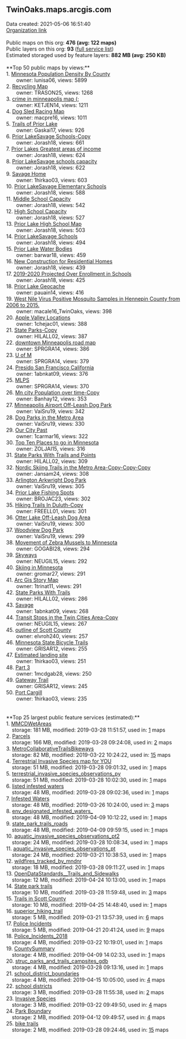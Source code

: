 <h2>TwinOaks.maps.arcgis.com</h2> Data created: 2021-05-06 16:51:40 <br /><a target='new' href='https://TwinOaks.maps.arcgis.com'>Organization link</a><br /><br />Public maps on this org: <b>476 (avg: 122 maps)</b><br />Public layers on this org: <b>93 </b>(<a target='new' href='https://services.arcgis.com/S9GJ2cOXjIAQ8ce6/ArcGIS/rest/services'>full service list</a>)<br />Estimated storaged used by feature layers: <b>882 MB (avg: 250 KB)</b><br /><br />**Top 50 public maps by views:**<br />  1. <a target='new' href='https://www.arcgis.com/home/item.html?id=8b4b227d31a54fe5b7fdeae8319da429'>Minnesota Population Density By County</a> <br />  &nbsp;&nbsp;&nbsp;&nbsp; &nbsp;&nbsp;owner: lunisa06, views: 5899<br />  2. <a target='new' href='https://www.arcgis.com/home/item.html?id=dbf6ac0155a744d18530038cfedc92cf'>Recycling Map</a> <br />  &nbsp;&nbsp;&nbsp;&nbsp; &nbsp;&nbsp;owner: TRASON25, views: 1268<br />  3. <a target='new' href='https://www.arcgis.com/home/item.html?id=fb4bebea921540fc9bf72d8c495f48a5'>crime in minneapolis map (;</a> <br />  &nbsp;&nbsp;&nbsp;&nbsp; &nbsp;&nbsp;owner: KETJEN14, views: 1211<br />  4. <a target='new' href='https://www.arcgis.com/home/item.html?id=829654183231431b9e6d9cf510ad8782'>Dog Sled Racing Map</a> <br />  &nbsp;&nbsp;&nbsp;&nbsp; &nbsp;&nbsp;owner: macpre16, views: 1011<br />  5. <a target='new' href='https://www.arcgis.com/home/item.html?id=8670028e29084f07bf1b7a591b8e0891'>Trails of Prior Lake</a> <br />  &nbsp;&nbsp;&nbsp;&nbsp; &nbsp;&nbsp;owner: Gaskai17, views: 926<br />  6. <a target='new' href='https://www.arcgis.com/home/item.html?id=b97528496d4a404dbfea174d99006ba2'>Prior LakeSavage Schools-Copy</a> <br />  &nbsp;&nbsp;&nbsp;&nbsp; &nbsp;&nbsp;owner: Jorash18, views: 661<br />  7. <a target='new' href='https://www.arcgis.com/home/item.html?id=e71e7e1a630849cda0cfd052270ecc36'>Prior Lakes Greatest areas of income</a> <br />  &nbsp;&nbsp;&nbsp;&nbsp; &nbsp;&nbsp;owner: Jorash18, views: 624<br />  8. <a target='new' href='https://www.arcgis.com/home/item.html?id=ffb5f5b15e5b4f359b0c94e2f16f8b2d'>Prior LakeSavage schools capacity</a> <br />  &nbsp;&nbsp;&nbsp;&nbsp; &nbsp;&nbsp;owner: Jorash18, views: 622<br />  9. <a target='new' href='https://www.arcgis.com/home/item.html?id=d4961b6b3aea4ab9a3876b899ac56be0'>Savage Home</a> <br />  &nbsp;&nbsp;&nbsp;&nbsp; &nbsp;&nbsp;owner: 1hirkao03, views: 603<br />  10. <a target='new' href='https://www.arcgis.com/home/item.html?id=fcff1cf31636498297529f4a188bc4fd'>Prior LakeSavage Elementary Schools</a> <br />  &nbsp;&nbsp;&nbsp;&nbsp; &nbsp;&nbsp;owner: Jorash18, views: 588<br />  11. <a target='new' href='https://www.arcgis.com/home/item.html?id=f5fd63602d7347e69cd25879688aa9b2'>Middle School Capacity</a> <br />  &nbsp;&nbsp;&nbsp;&nbsp; &nbsp;&nbsp;owner: Jorash18, views: 542<br />  12. <a target='new' href='https://www.arcgis.com/home/item.html?id=2c1a8e8339bd4adca6392fab0b1c2a49'>High School Capacity</a> <br />  &nbsp;&nbsp;&nbsp;&nbsp; &nbsp;&nbsp;owner: Jorash18, views: 527<br />  13. <a target='new' href='https://www.arcgis.com/home/item.html?id=fa68bc92b1be47f5b99dc5724706766d'>Prior Lake High School Map</a> <br />  &nbsp;&nbsp;&nbsp;&nbsp; &nbsp;&nbsp;owner: Jorash18, views: 503<br />  14. <a target='new' href='https://www.arcgis.com/home/item.html?id=f3b65180a541407694bc72988e779173'>Prior LakeSavage Schools</a> <br />  &nbsp;&nbsp;&nbsp;&nbsp; &nbsp;&nbsp;owner: Jorash18, views: 494<br />  15. <a target='new' href='https://www.arcgis.com/home/item.html?id=f497840103d34e6882634f1ae4f688eb'>Prior Lake Water Bodies</a> <br />  &nbsp;&nbsp;&nbsp;&nbsp; &nbsp;&nbsp;owner: barwar18, views: 459<br />  16. <a target='new' href='https://www.arcgis.com/home/item.html?id=cb8054ff50284accb0c6bcf1634104ce'>New Construction for Residential Homes</a> <br />  &nbsp;&nbsp;&nbsp;&nbsp; &nbsp;&nbsp;owner: Jorash18, views: 439<br />  17. <a target='new' href='https://www.arcgis.com/home/item.html?id=e13dc2dca469494baf3d975f9a4d8e54'>2019-2020 Projected Over Enrollment in Schools</a> <br />  &nbsp;&nbsp;&nbsp;&nbsp; &nbsp;&nbsp;owner: Jorash18, views: 425<br />  18. <a target='new' href='https://www.arcgis.com/home/item.html?id=1e1d1281a839438683a5f2bc41d20c0b'>Prior Lake Geocache</a> <br />  &nbsp;&nbsp;&nbsp;&nbsp; &nbsp;&nbsp;owner: pauain14, views: 416<br />  19. <a target='new' href='https://www.arcgis.com/home/item.html?id=8ca11086621b4591b3249892fa49a4e1'>West Nile Virus Positive Mosquito Samples in Hennepin County from 2006 to 2015.</a> <br />  &nbsp;&nbsp;&nbsp;&nbsp; &nbsp;&nbsp;owner: macale16_TwinOaks, views: 398<br />  20. <a target='new' href='https://www.arcgis.com/home/item.html?id=054c1daa39394e72b0f106bef4e64da7'>Apple Valley Locations</a> <br />  &nbsp;&nbsp;&nbsp;&nbsp; &nbsp;&nbsp;owner: 1chejac01, views: 388<br />  21. <a target='new' href='https://www.arcgis.com/home/item.html?id=11e0fa0a142e4e67b3dd30ac31ad3c5c'>State Parks-Copy</a> <br />  &nbsp;&nbsp;&nbsp;&nbsp; &nbsp;&nbsp;owner: HILALL02, views: 387<br />  22. <a target='new' href='https://www.arcgis.com/home/item.html?id=48e51552d56649b0abd8a3c4ec059bb2'>downtown Minneapolis road map</a> <br />  &nbsp;&nbsp;&nbsp;&nbsp; &nbsp;&nbsp;owner: SPRGRA14, views: 386<br />  23. <a target='new' href='https://www.arcgis.com/home/item.html?id=8d16e31d3e6b426da26fd405764557d7'>U of M</a> <br />  &nbsp;&nbsp;&nbsp;&nbsp; &nbsp;&nbsp;owner: SPRGRA14, views: 379<br />  24. <a target='new' href='https://www.arcgis.com/home/item.html?id=1f6afb60d01a4ede90176b1f90316209'>Presido San Francisco California </a> <br />  &nbsp;&nbsp;&nbsp;&nbsp; &nbsp;&nbsp;owner: 1abnkat09, views: 376<br />  25. <a target='new' href='https://www.arcgis.com/home/item.html?id=d63c5bf63bcc4cfcbb06aff6bcb4c8ea'>MLPS</a> <br />  &nbsp;&nbsp;&nbsp;&nbsp; &nbsp;&nbsp;owner: SPRGRA14, views: 370<br />  26. <a target='new' href='https://www.arcgis.com/home/item.html?id=caa2351a156048b0977dec044a026215'>Mn city Population over time-Copy</a> <br />  &nbsp;&nbsp;&nbsp;&nbsp; &nbsp;&nbsp;owner: Banhay12, views: 353<br />  27. <a target='new' href='https://www.arcgis.com/home/item.html?id=ccfb6ec8df31452fa4531e9ad4a377fb'>Minneapolis Airport Off-Leash Dog Park</a> <br />  &nbsp;&nbsp;&nbsp;&nbsp; &nbsp;&nbsp;owner: VaiSru19, views: 342<br />  28. <a target='new' href='https://www.arcgis.com/home/item.html?id=c8191aab72e942d1a43453e3dfee448c'>Dog Parks in the Metro Area</a> <br />  &nbsp;&nbsp;&nbsp;&nbsp; &nbsp;&nbsp;owner: VaiSru19, views: 330<br />  29. <a target='new' href='https://www.arcgis.com/home/item.html?id=becd4b4434d447329eb62584a30a0dd2'>Our City Past</a> <br />  &nbsp;&nbsp;&nbsp;&nbsp; &nbsp;&nbsp;owner: 1carmar16, views: 322<br />  30. <a target='new' href='https://www.arcgis.com/home/item.html?id=57c36802975d45edae2c1e896ef60306'>Top Ten Places to go in Minnesota</a> <br />  &nbsp;&nbsp;&nbsp;&nbsp; &nbsp;&nbsp;owner: ZOLJAI15, views: 316<br />  31. <a target='new' href='https://www.arcgis.com/home/item.html?id=a0aa23a2db1b4a59b263d4158751aab7'>State Parks With Trails and Points</a> <br />  &nbsp;&nbsp;&nbsp;&nbsp; &nbsp;&nbsp;owner: HILALL02, views: 309<br />  32. <a target='new' href='https://www.arcgis.com/home/item.html?id=73622dd662544f98b52c081eb7bcc40d'>Nordic Skiing Trails in the Metro Area-Copy-Copy-Copy</a> <br />  &nbsp;&nbsp;&nbsp;&nbsp; &nbsp;&nbsp;owner: Jansam24, views: 308<br />  33. <a target='new' href='https://www.arcgis.com/home/item.html?id=3de017aeca944a04b942ad67355bf05b'>Arlington Arkwright Dog Park</a> <br />  &nbsp;&nbsp;&nbsp;&nbsp; &nbsp;&nbsp;owner: VaiSru19, views: 305<br />  34. <a target='new' href='https://www.arcgis.com/home/item.html?id=ceef7e8c898341b19004861b16ddfe04'>Prior Lake Fishing Spots</a> <br />  &nbsp;&nbsp;&nbsp;&nbsp; &nbsp;&nbsp;owner: BROJAC23, views: 302<br />  35. <a target='new' href='https://www.arcgis.com/home/item.html?id=ca5a191bee3e4970bfa7b4dd24734635'>Hiking Trails In Duluth-Copy</a> <br />  &nbsp;&nbsp;&nbsp;&nbsp; &nbsp;&nbsp;owner: FREELL01, views: 301<br />  36. <a target='new' href='https://www.arcgis.com/home/item.html?id=91a758ac1f004d6ca541cb247c46f352'>Otter Lake Off-Leash Dog Area</a> <br />  &nbsp;&nbsp;&nbsp;&nbsp; &nbsp;&nbsp;owner: VaiSru19, views: 300<br />  37. <a target='new' href='https://www.arcgis.com/home/item.html?id=b9c2e71da5394268946d13c941c6a719'>Woodview Dog Park</a> <br />  &nbsp;&nbsp;&nbsp;&nbsp; &nbsp;&nbsp;owner: VaiSru19, views: 299<br />  38. <a target='new' href='https://www.arcgis.com/home/item.html?id=ceab4ff1ce6e4b818b93ad1af972cdb2'>Movement of Zebra Mussels to Minnesota</a> <br />  &nbsp;&nbsp;&nbsp;&nbsp; &nbsp;&nbsp;owner: GOGABI28, views: 294<br />  39. <a target='new' href='https://www.arcgis.com/home/item.html?id=ee6afc80f95743c3a0a2753a1b63c119'>Skyways</a> <br />  &nbsp;&nbsp;&nbsp;&nbsp; &nbsp;&nbsp;owner: NEUGIL15, views: 292<br />  40. <a target='new' href='https://www.arcgis.com/home/item.html?id=3caddbe2f4d5419ab2bea407c02c5904'>Skiing in Minnesota</a> <br />  &nbsp;&nbsp;&nbsp;&nbsp; &nbsp;&nbsp;owner: gromar27, views: 291<br />  41. <a target='new' href='https://www.arcgis.com/home/item.html?id=ed2364167d6a4f00a2f99766e5baf5e9'>Arc Gis Story Map</a> <br />  &nbsp;&nbsp;&nbsp;&nbsp; &nbsp;&nbsp;owner: 1trinat11, views: 291<br />  42. <a target='new' href='https://www.arcgis.com/home/item.html?id=614f5dedfbda46069e285d234e8ea8dc'>State Parks With Trails</a> <br />  &nbsp;&nbsp;&nbsp;&nbsp; &nbsp;&nbsp;owner: HILALL02, views: 286<br />  43. <a target='new' href='https://www.arcgis.com/home/item.html?id=ddbef85a64614626806625ef10195c4b'>Savage </a> <br />  &nbsp;&nbsp;&nbsp;&nbsp; &nbsp;&nbsp;owner: 1abnkat09, views: 268<br />  44. <a target='new' href='https://www.arcgis.com/home/item.html?id=af643efd1c5d4c0299eb5cb00ab89b5a'>Transit Stops in the Twin Cities Area-Copy</a> <br />  &nbsp;&nbsp;&nbsp;&nbsp; &nbsp;&nbsp;owner: NEUGIL15, views: 267<br />  45. <a target='new' href='https://www.arcgis.com/home/item.html?id=5fa56e58cb264f1498c7664eb4c55c22'>outline of Scott County</a> <br />  &nbsp;&nbsp;&nbsp;&nbsp; &nbsp;&nbsp;owner: elvroh240, views: 257<br />  46. <a target='new' href='https://www.arcgis.com/home/item.html?id=6180920d858e4dfbab632dde538df63c'>Minnesota State Bicycle Trails</a> <br />  &nbsp;&nbsp;&nbsp;&nbsp; &nbsp;&nbsp;owner: GRISAR12, views: 255<br />  47. <a target='new' href='https://www.arcgis.com/home/item.html?id=43896234811b421ab3aab9a7bda42fe5'>Estimated landing site</a> <br />  &nbsp;&nbsp;&nbsp;&nbsp; &nbsp;&nbsp;owner: 1hirkao03, views: 251<br />  48. <a target='new' href='https://www.arcgis.com/home/item.html?id=8ebc56d496144e93936fadc5635830f8'>Part 3</a> <br />  &nbsp;&nbsp;&nbsp;&nbsp; &nbsp;&nbsp;owner: 1mcdgab28, views: 250<br />  49. <a target='new' href='https://www.arcgis.com/home/item.html?id=5b51886077c64c8cb6fe5c1846d4847b'>Gateway Trail</a> <br />  &nbsp;&nbsp;&nbsp;&nbsp; &nbsp;&nbsp;owner: GRISAR12, views: 245<br />  50. <a target='new' href='https://www.arcgis.com/home/item.html?id=9b36931d9104448481d87f747159883d'>Port Cargill</a> <br />  &nbsp;&nbsp;&nbsp;&nbsp; &nbsp;&nbsp;owner: 1hirkao03, views: 235<br /><br /><br />**Top 25 largest public feature services (estimated):**<br /> 1. <a target='new' href='https://www.arcgis.com/home/item.html?id=0af0fd58982347dcb3c1d0a139bc3f61'>MMCDWetAreas</a><br /> &nbsp;&nbsp;&nbsp;&nbsp;storage: 181 MB, modified: 2019-03-28 11:51:57,  used in: <a target='new' href='https://ed-ind-tb.s3-us-west-1.amazonaws.com/ADI/0af0fd58982347dcb3c1d0a139bc3f61.html'> 1</a> maps<br /> 2. <a target='new' href='https://www.arcgis.com/home/item.html?id=110c0aca371348bdadcc7e7c11faa3ef'>Parcels</a><br /> &nbsp;&nbsp;&nbsp;&nbsp;storage: 166 MB, modified: 2019-03-28 09:24:08,  used in: <a target='new' href='https://ed-ind-tb.s3-us-west-1.amazonaws.com/ADI/110c0aca371348bdadcc7e7c11faa3ef.html'> 2</a> maps<br /> 3. <a target='new' href='https://www.arcgis.com/home/item.html?id=b5582ae96dab4fedbff0d5fa53bc04f1'>MetroCollaborativeTrailsBikeways</a><br /> &nbsp;&nbsp;&nbsp;&nbsp;storage: 82 MB, modified: 2019-03-22 10:24:22,  used in: <a target='new' href='https://ed-ind-tb.s3-us-west-1.amazonaws.com/ADI/b5582ae96dab4fedbff0d5fa53bc04f1.html'> 15</a> maps<br /> 4. <a target='new' href='https://www.arcgis.com/home/item.html?id=143809e007bf4e9c82666367e7f71bbb'>Terrestrial Invasive Species map for YOU</a><br /> &nbsp;&nbsp;&nbsp;&nbsp;storage: 51 MB, modified: 2019-03-28 09:01:32,  used in: <a target='new' href='https://ed-ind-tb.s3-us-west-1.amazonaws.com/ADI/143809e007bf4e9c82666367e7f71bbb.html'> 1</a> maps<br /> 5. <a target='new' href='https://www.arcgis.com/home/item.html?id=975cbd61d9124188a8c9eb637c16cd04'>terrestrial_invasive_species_observations_py</a><br /> &nbsp;&nbsp;&nbsp;&nbsp;storage: 51 MB, modified: 2019-03-28 10:02:30,  used in: <a target='new' href='https://ed-ind-tb.s3-us-west-1.amazonaws.com/ADI/975cbd61d9124188a8c9eb637c16cd04.html'> 1</a> maps<br /> 6. <a target='new' href='https://www.arcgis.com/home/item.html?id=4b506c6bdad84caba4f10fe70a4b3c07'>listed infested waters</a><br /> &nbsp;&nbsp;&nbsp;&nbsp;storage: 48 MB, modified: 2019-03-28 09:02:36,  used in: <a target='new' href='https://ed-ind-tb.s3-us-west-1.amazonaws.com/ADI/4b506c6bdad84caba4f10fe70a4b3c07.html'> 1</a> maps<br /> 7. <a target='new' href='https://www.arcgis.com/home/item.html?id=2d606c9daa6344ffa02c3ff3f07e2e74'>Infested Waters</a><br /> &nbsp;&nbsp;&nbsp;&nbsp;storage: 48 MB, modified: 2019-03-26 10:24:00,  used in: <a target='new' href='https://ed-ind-tb.s3-us-west-1.amazonaws.com/ADI/2d606c9daa6344ffa02c3ff3f07e2e74.html'> 3</a> maps<br /> 8. <a target='new' href='https://www.arcgis.com/home/item.html?id=8d24f5b6ca8c4909a95970153b292660'>env_designated_infested_waters_</a><br /> &nbsp;&nbsp;&nbsp;&nbsp;storage: 48 MB, modified: 2019-04-09 10:12:22,  used in: <a target='new' href='https://ed-ind-tb.s3-us-west-1.amazonaws.com/ADI/8d24f5b6ca8c4909a95970153b292660.html'> 1</a> maps<br /> 9. <a target='new' href='https://www.arcgis.com/home/item.html?id=943ea73af6254e76a93b7a048daafc59'>state_park_trails_roads</a><br /> &nbsp;&nbsp;&nbsp;&nbsp;storage: 48 MB, modified: 2019-04-09 09:59:15,  used in: <a target='new' href='https://ed-ind-tb.s3-us-west-1.amazonaws.com/ADI/943ea73af6254e76a93b7a048daafc59.html'> 1</a> maps<br /> 10. <a target='new' href='https://www.arcgis.com/home/item.html?id=e3ec0b85ea6642049134b84c93f99f37'>aquatic_invasive_species_observations_pt2</a><br /> &nbsp;&nbsp;&nbsp;&nbsp;storage: 24 MB, modified: 2019-03-28 10:08:34,  used in: <a target='new' href='https://ed-ind-tb.s3-us-west-1.amazonaws.com/ADI/e3ec0b85ea6642049134b84c93f99f37.html'> 1</a> maps<br /> 11. <a target='new' href='https://www.arcgis.com/home/item.html?id=3b499ab4238e4b059689d1e038e473be'>aquatic_invasive_species_observations_pt</a><br /> &nbsp;&nbsp;&nbsp;&nbsp;storage: 24 MB, modified: 2019-03-21 10:38:53,  used in: <a target='new' href='https://ed-ind-tb.s3-us-west-1.amazonaws.com/ADI/3b499ab4238e4b059689d1e038e473be.html'> 1</a> maps<br /> 12. <a target='new' href='https://www.arcgis.com/home/item.html?id=6df2d7336af54d23aa74a324dce4ff11'>wildfires_tracked_by_mndnr</a><br /> &nbsp;&nbsp;&nbsp;&nbsp;storage: 18 MB, modified: 2019-03-28 09:11:27,  used in: <a target='new' href='https://ed-ind-tb.s3-us-west-1.amazonaws.com/ADI/6df2d7336af54d23aa74a324dce4ff11.html'> 1</a> maps<br /> 13. <a target='new' href='https://www.arcgis.com/home/item.html?id=4ef590b2437e4b12bfc0b32655dc66f4'>OpenDataStandards__Trails_and_Sidewalks</a><br /> &nbsp;&nbsp;&nbsp;&nbsp;storage: 12 MB, modified: 2019-04-24 10:13:00,  used in: <a target='new' href='https://ed-ind-tb.s3-us-west-1.amazonaws.com/ADI/4ef590b2437e4b12bfc0b32655dc66f4.html'> 1</a> maps<br /> 14. <a target='new' href='https://www.arcgis.com/home/item.html?id=82764448608e4fd4bddb12a7446c6f22'>State park trails</a><br /> &nbsp;&nbsp;&nbsp;&nbsp;storage: 10 MB, modified: 2019-03-28 11:59:48,  used in: <a target='new' href='https://ed-ind-tb.s3-us-west-1.amazonaws.com/ADI/82764448608e4fd4bddb12a7446c6f22.html'> 3</a> maps<br /> 15. <a target='new' href='https://www.arcgis.com/home/item.html?id=b621e0eb4bed4328a1a9985497c472db'>Trails in Scott County</a><br /> &nbsp;&nbsp;&nbsp;&nbsp;storage: 10 MB, modified: 2019-04-25 14:48:40,  used in: <a target='new' href='https://ed-ind-tb.s3-us-west-1.amazonaws.com/ADI/b621e0eb4bed4328a1a9985497c472db.html'> 1</a> maps<br /> 16. <a target='new' href='https://www.arcgis.com/home/item.html?id=f3eba890fc16490fb76b448fc5941dbc'>superior_hiking_trail</a><br /> &nbsp;&nbsp;&nbsp;&nbsp;storage: 5 MB, modified: 2019-03-21 13:57:39,  used in: <a target='new' href='https://ed-ind-tb.s3-us-west-1.amazonaws.com/ADI/f3eba890fc16490fb76b448fc5941dbc.html'> 6</a> maps<br /> 17. <a target='new' href='https://www.arcgis.com/home/item.html?id=c4374070a3ae46b880bda91a9fba30e0'>Police Incidents</a><br /> &nbsp;&nbsp;&nbsp;&nbsp;storage: 5 MB, modified: 2019-04-21 20:41:24,  used in: <a target='new' href='https://ed-ind-tb.s3-us-west-1.amazonaws.com/ADI/c4374070a3ae46b880bda91a9fba30e0.html'> 9</a> maps<br /> 18. <a target='new' href='https://www.arcgis.com/home/item.html?id=f886ff5712d04ae88a18dc1e68cc5374'>Police_Incidents_2018</a><br /> &nbsp;&nbsp;&nbsp;&nbsp;storage: 4 MB, modified: 2019-03-22 10:19:01,  used in: <a target='new' href='https://ed-ind-tb.s3-us-west-1.amazonaws.com/ADI/f886ff5712d04ae88a18dc1e68cc5374.html'> 1</a> maps<br /> 19. <a target='new' href='https://www.arcgis.com/home/item.html?id=bae28a43e5494ce98bcdc41d88c4af6d'>CountySummary</a><br /> &nbsp;&nbsp;&nbsp;&nbsp;storage: 4 MB, modified: 2019-04-09 14:02:33,  used in: <a target='new' href='https://ed-ind-tb.s3-us-west-1.amazonaws.com/ADI/bae28a43e5494ce98bcdc41d88c4af6d.html'> 1</a> maps<br /> 20. <a target='new' href='https://www.arcgis.com/home/item.html?id=a054a0901eeb45c79b124a65432fb9f8'>struc_parks_and_trails_campsites_gdb</a><br /> &nbsp;&nbsp;&nbsp;&nbsp;storage: 4 MB, modified: 2019-03-28 09:13:16,  used in: <a target='new' href='https://ed-ind-tb.s3-us-west-1.amazonaws.com/ADI/a054a0901eeb45c79b124a65432fb9f8.html'> 1</a> maps<br /> 21. <a target='new' href='https://www.arcgis.com/home/item.html?id=fc4fa66cf6ee4e658233135b4804e4b9'>school_district_boundaries</a><br /> &nbsp;&nbsp;&nbsp;&nbsp;storage: 4 MB, modified: 2019-04-15 10:05:00,  used in: <a target='new' href='https://ed-ind-tb.s3-us-west-1.amazonaws.com/ADI/fc4fa66cf6ee4e658233135b4804e4b9.html'> 4</a> maps<br /> 22. <a target='new' href='https://www.arcgis.com/home/item.html?id=bfde82ebc98d459e9a3e882099078958'>school districts</a><br /> &nbsp;&nbsp;&nbsp;&nbsp;storage: 3 MB, modified: 2019-03-28 11:55:38,  used in: <a target='new' href='https://ed-ind-tb.s3-us-west-1.amazonaws.com/ADI/bfde82ebc98d459e9a3e882099078958.html'> 2</a> maps<br /> 23. <a target='new' href='https://www.arcgis.com/home/item.html?id=ca6c69e1bf0d47d4a8c67b8d8c738489'>Invasive Species</a><br /> &nbsp;&nbsp;&nbsp;&nbsp;storage: 3 MB, modified: 2019-03-22 09:49:50,  used in: <a target='new' href='https://ed-ind-tb.s3-us-west-1.amazonaws.com/ADI/ca6c69e1bf0d47d4a8c67b8d8c738489.html'> 4</a> maps<br /> 24. <a target='new' href='https://www.arcgis.com/home/item.html?id=8d2a17a2751e4a84ba1810639a049914'>Park Boundary</a><br /> &nbsp;&nbsp;&nbsp;&nbsp;storage: 2 MB, modified: 2019-04-12 09:49:57,  used in: <a target='new' href='https://ed-ind-tb.s3-us-west-1.amazonaws.com/ADI/8d2a17a2751e4a84ba1810639a049914.html'> 4</a> maps<br /> 25. <a target='new' href='https://www.arcgis.com/home/item.html?id=f08341e243ef455bb89c4dd5ea55d5f9'>bike trails</a><br /> &nbsp;&nbsp;&nbsp;&nbsp;storage: 2 MB, modified: 2019-03-28 09:24:46,  used in: <a target='new' href='https://ed-ind-tb.s3-us-west-1.amazonaws.com/ADI/f08341e243ef455bb89c4dd5ea55d5f9.html'> 15</a> maps<br />